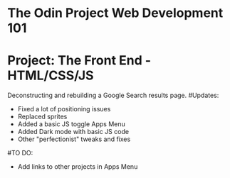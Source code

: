 # The Odin Project Web Development 101
# Project: The Front End - HTML/CSS/JS
  Deconstructing and rebuilding a Google Search results page.
#Updates:
* Fixed a lot of positioning issues
* Replaced sprites
* Added a basic JS toggle Apps Menu
* Added Dark mode with basic JS code
* Other "perfectionist" tweaks and fixes

#TO DO:
* Add links to other projects in Apps Menu
